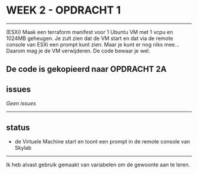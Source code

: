# WEEK 2 - OPDRACHT 1
------

(ESXi) Maak een terraform manifest voor 1 Ubuntu VM met 1 vcpu en 1024MB geheugen. Je zult zien dat de VM start en dat via de remote console van ESXi een prompt kunt zien. Maar je kunt er nog niks mee… Daarom mag je de VM verwijderen. De code bewaar je wel.

De code is gekopieerd naar OPDRACHT 2A 
-----
## issues
*Geen issues*

-----
## status
- de Virtuele Machine start en toont een prompt in de remote console van Skylab

---- 

Ik heb alvast gebruik gemaakt van variabelen om de gewoonte aan te leren. 